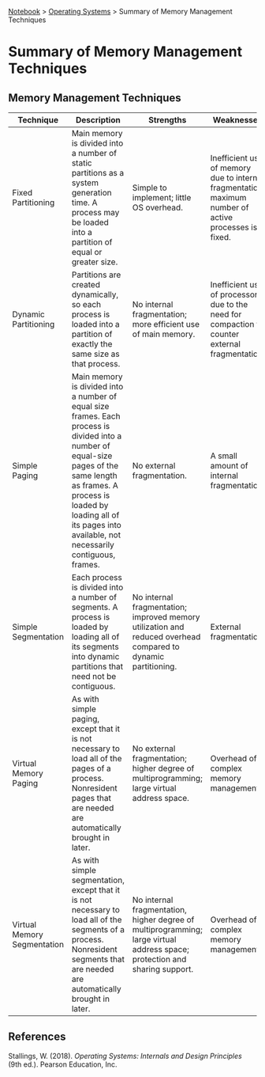 <a href="../">Notebook</a> > <a href="./">Operating Systems</a> > Summary of Memory Management Techniques

# Summary of Memory Management Techniques



## Memory Management Techniques

| Technique                   | Description                                                  | Strengths                                                    | Weaknesses                                                   |
| --------------------------- | ------------------------------------------------------------ | ------------------------------------------------------------ | ------------------------------------------------------------ |
| Fixed Partitioning          | Main memory is divided into a number of static partitions as a system generation time. A process may be loaded into a partition of equal or greater size. | Simple to implement; little OS overhead.                     | Inefficient use of memory due to internal fragmentation; maximum number of active processes is fixed. |
| Dynamic Partitioning        | Partitions are created dynamically, so each process is loaded into a partition of exactly the same size as that process. | No internal fragmentation; more efficient use of main memory. | Inefficient use of processor due to the need for compaction to counter external fragmentation. |
| Simple Paging               | Main memory is divided into a number of equal size frames. Each process is divided into a number of equal-size pages of the same length as frames. A process is loaded by loading all of its pages into available, not necessarily contiguous, frames. | No external fragmentation.                                   | A small amount of internal fragmentation.                    |
| Simple Segmentation         | Each process is divided into a number of segments. A process is loaded by loading all of its segments into dynamic partitions that need not be contiguous. | No internal fragmentation; improved memory utilization and reduced overhead compared to dynamic partitioning. | External fragmentation.                                      |
| Virtual Memory Paging       | As with simple paging, except that it is not necessary to load all of the pages of a process. Nonresident pages that are needed are automatically brought in later. | No external fragmentation; higher degree of multiprogramming; large virtual address space. | Overhead of complex memory management.                       |
| Virtual Memory Segmentation | As with simple segmentation, except that it is not necessary to load all of the segments of a process. Nonresident segments that are needed are automatically brought in later. | No internal fragmentation, higher degree of multiprogramming; large virtual address space; protection and sharing support. | Overhead of complex memory management.                       |






## References

Stallings, W. (2018). *Operating Systems: Internals and Design Principles* (9th ed.). Pearson Education, Inc.
